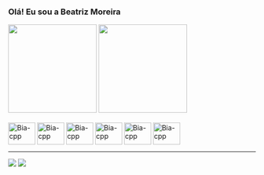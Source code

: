 ### Olá! Eu sou a Beatriz Moreira

<div align="left">
  <img height=180em src='https://github-readme-stats.vercel.app/api?username=biamcf&count_private=true&show_icons=true&theme=cobalt'/>
  <img height=180em src='https://github-readme-stats.vercel.app/api/top-langs/?username=biamcf&theme=cobalt&langs_count=16&layout=compact'/>
</div>

<div display="inline-block">
  <br>
  <img align='center' alt='Bia-cpp' height='45' width='55' src='https://cdn.jsdelivr.net/gh/devicons/devicon/icons/cplusplus/cplusplus-original.svg'/>
  <img align='center' alt='Bia-cpp' height='45' width='55' src='https://cdn.jsdelivr.net/gh/devicons/devicon/icons/python/python-original.svg'/>
  <img align='center' alt='Bia-cpp' height='45' width='55' src='https://cdn.jsdelivr.net/gh/devicons/devicon/icons/html5/html5-original.svg'/>
  <img align='center' alt='Bia-cpp' height='45' width='55' src='https://cdn.jsdelivr.net/gh/devicons/devicon/icons/css3/css3-original.svg'/>
  <img align='center' alt='Bia-cpp' height='45' width='55' src='https://cdn.jsdelivr.net/gh/devicons/devicon/icons/javascript/javascript-original.svg'/>
  <img align='center' alt='Bia-cpp' height='45' width='55' src='https://cdn.jsdelivr.net/gh/devicons/devicon/icons/react/react-original.svg'/>
</div>
<hr size='1'>


<div>
  <a href='https://www.linkedin.com/in/beatriz-mcf/' target='_blank'><img src='https://img.shields.io/badge/LinkedIn-0077B5?style=for-the-badge&logo=linkedin&logoColor=white' target='_blank'></a>
  <a href='mailto::abmoreira60@gmail.com' target='_blank'><img src='https://img.shields.io/badge/Gmail-D14836?style=for-the-badge&logo=gmail&logoColor=white' target='_blank'></a>
  
</div>
